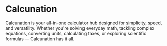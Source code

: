 # Calcunation
Calcunation is your all-in-one calculator hub designed for simplicity, speed, and versatility. Whether you're solving everyday math, tackling complex equations, converting units, calculating taxes, or exploring scientific formulas — Calcunation has it all.
